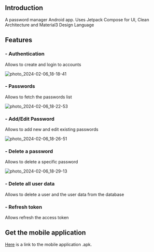 ## Introduction
A password manager Android app. Uses Jetpack Compose for UI, Clean Architecture and Material3 Design Language

## Features
### - Authentication
Allows to create and login to accounts

![photo_2024-02-06_18-18-41](https://github.com/DanielJshn/iSafeAPI/assets/134506544/7e014eae-0024-406d-9cdf-58e5aae0381e)

### - Passwords
Allows to fetch the passwords list

![photo_2024-02-06_18-22-53](https://github.com/DanielJshn/iSafeAPI/assets/134506544/9349e3f3-ab80-45d5-b3ad-2e4b0cf2954b)

### - Add/Edit Password
Allows to add new and edit existing passwords

![photo_2024-02-06_18-26-51](https://github.com/DanielJshn/iSafeAPI/assets/134506544/3ec17194-a93f-43bd-bab7-ece037b21a18)

### - Delete a password
Allows to delete a specific password

![photo_2024-02-06_18-29-13](https://github.com/DanielJshn/iSafeAPI/assets/134506544/261d0391-1f60-4352-816b-1d676af72d9c)

### - Delete all user data
Allows to delete a user and the user data from the database

### - Refresh token
Allows refresh the access token

## Get the mobile application

[Here](https://drive.google.com/file/d/1t1BguOmEW5mV7rWmeXgh_Z0xvYCVW41S/view?usp=sharing) is a link to the mobile application .apk.
